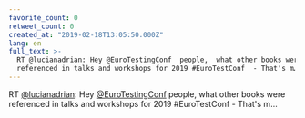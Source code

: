 ```yaml
---
favorite_count: 0
retweet_count: 0
created_at: "2019-02-18T13:05:50.000Z"
lang: en
full_text: >-
  RT @lucianadrian: Hey @EuroTestingConf  people,  what other books were
  referenced in talks and workshops for 2019 #EuroTestConf  - That's m…
---
```


RT [@lucianadrian](https://twitter.com/lucianadrian): Hey
[@EuroTestingConf](https://twitter.com/EuroTestingConf) people, what other books
were referenced in talks and workshops for 2019 #EuroTestConf - That's m…
